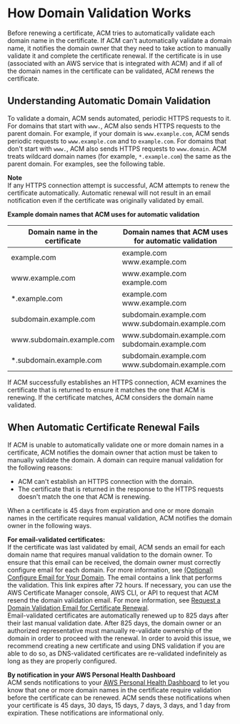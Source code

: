 # How Domain Validation Works<a name="how-domain-validation-works"></a>

Before renewing a certificate, ACM tries to automatically validate each domain name in the certificate\. If ACM can't automatically validate a domain name, it notifies the domain owner that they need to take action to manually validate it and complete the certificate renewal\. If the certificate is in use \(associated with an AWS service that is integrated with ACM\) and if all of the domain names in the certificate can be validated, ACM renews the certificate\. 

## Understanding Automatic Domain Validation<a name="how-automatic-domain-validation-works"></a>

To validate a domain, ACM sends automated, periodic HTTPS requests to it\. For domains that start with `www.`, ACM also sends HTTPS requests to the parent domain\. For example, if your domain is `www.example.com`, ACM sends periodic requests to `www.example.com` and to `example.com`\. For domains that don't start with `www.`, ACM also sends HTTPS requests to `www.domain`\. ACM treats wildcard domain names \(for example, `*.example.com`\) the same as the parent domain\. For examples, see the following table\. 

**Note**  
If any HTTPS connection attempt is successful, ACM attempts to renew the certificate automatically\. Automatic renewal will not result in an email notification even if the certificate was originally validated by email\.


**Example domain names that ACM uses for automatic validation**  

|  Domain name in the certificate  |  Domain names that ACM uses for automatic validation  | 
| --- | --- | 
|  example\.com  |  example\.com www\.example\.com  | 
|  www\.example\.com  |  www\.example\.com example\.com  | 
|  \*\.example\.com  |  example\.com www\.example\.com  | 
|  subdomain\.example\.com  |  subdomain\.example\.com www\.subdomain\.example\.com  | 
|  www\.subdomain\.example\.com  |  www\.subdomain\.example\.com subdomain\.example\.com  | 
|  \*\.subdomain\.example\.com  |  subdomain\.example\.com www\.subdomain\.example\.com  | 

If ACM successfully establishes an HTTPS connection, ACM examines the certificate that is returned to ensure it matches the one that ACM is renewing\. If the certificate matches, ACM considers the domain name validated\. 

## When Automatic Certificate Renewal Fails<a name="how-manual-domain-validation-works"></a>

If ACM is unable to automatically validate one or more domain names in a certificate, ACM notifies the domain owner that action must be taken to manually validate the domain\. A domain can require manual validation for the following reasons: 
+ ACM can't establish an HTTPS connection with the domain\.
+ The certificate that is returned in the response to the HTTPS requests doesn't match the one that ACM is renewing\.

When a certificate is 45 days from expiration and one or more domain names in the certificate requires manual validation, ACM notifies the domain owner in the following ways\. 

**For email\-validated certificates:**  
If the certificate was last validated by email, ACM sends an email for each domain name that requires manual validation to the domain owner\. To ensure that this email can be received, the domain owner must correctly configure email for each domain\. For more information, see [\(Optional\) Configure Email for Your Domain](setup-email.md)\. The email contains a link that performs the validation\. This link expires after 72 hours\. If necessary, you can use the AWS Certificate Manager console, AWS CLI, or API to request that ACM resend the domain validation email\. For more information, see [Request a Domain Validation Email for Certificate Renewal](request-domain-validation-email-for-renewal.md)\.   
Email\-validated certificates are automatically renewed up to 825 days after their last manual validation date\. After 825 days, the domain owner or an authorized representative must manually re\-validate ownership of the domain in order to proceed with the renewal\. In order to avoid this issue, we recommend creating a new certificate and using DNS validation if you are able to do so, as DNS\-validated certificates are re\-validated indefinitely as long as they are properly configured\.

**By notification in your AWS Personal Health Dashboard**  
ACM sends notifications to your [AWS Personal Health Dashboard](https://phd.aws.amazon.com/phd/home#/dashboard/scheduled-changes) to let you know that one or more domain names in the certificate require validation before the certificate can be renewed\. ACM sends these notifications when your certificate is 45 days, 30 days, 15 days, 7 days, 3 days, and 1 day from expiration\. These notifications are informational only\.